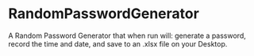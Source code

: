 # RandomPasswordGenerator
A Random Password Generator that when run will: generate a password, record the time and date, and save to an .xlsx file on your Desktop.
